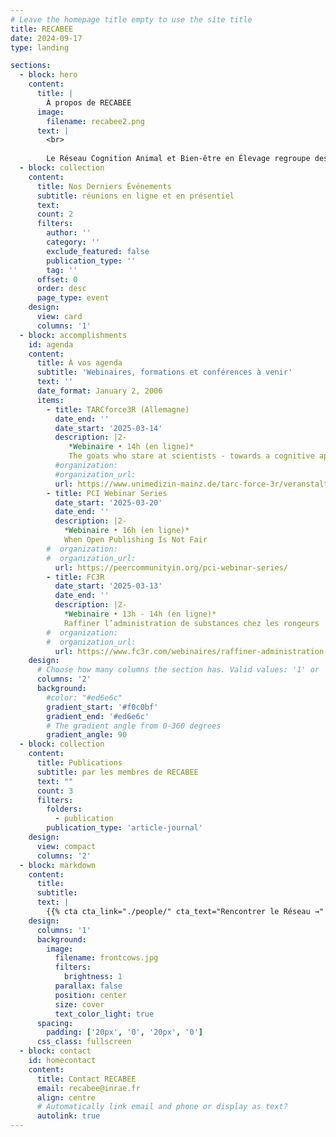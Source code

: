 ```yaml
---
# Leave the homepage title empty to use the site title
title: RECABEE
date: 2024-09-17
type: landing

sections:
  - block: hero
    content:
      title: |
        À propos de RECABEE
      image:
        filename: recabee2.png
      text: |
        <br>
        
        Le Réseau Cognition Animal et Bien-être en Élevage regroupe des chercheurs, ingénieurs, techniciens et étudiants des départements [PHASE](https://www.inrae.fr/departements/phase) et [GA](https://www.inrae.fr/departements/ga) d’[INRAE](https://www.inrae.fr/) qui s'intéressent à la cognition animale, au bien-être et à leurs interrelations. Les membres du réseau travaillent dans une quinzaine de laboratoires de recherche répartis dans toute la France. Ils mènent des recherches sur une diversité d'animaux d'élevage, notamment les ovins, caprins, bovins, équins, porc, truites, volailles, lapins et insectes. Les principales attentes des membres du réseau sont de : 1) réfléchir aux liens entre cognition et bien-être animal ; 2) discuter des concepts et des méthodes de recherche et ; 3) mieux connaître les collègues qui mènent des recherches dans ces domaines.
  - block: collection
    content:
      title: Nos Derniers Événements
      subtitle: réunions en ligne et en présentiel
      text:
      count: 2
      filters:
        author: ''
        category: ''
        exclude_featured: false
        publication_type: ''
        tag: ''
      offset: 0
      order: desc
      page_type: event
    design:
      view: card
      columns: '1'
  - block: accomplishments
    id: agenda
    content:
      title: À vos agenda
      subtitle: 'Webinaires, formations et conférences à venir'
      text: ''
      date_format: January 2, 2006
      items:
        - title: TARCforce3R (Allemagne)
          date_end: ''
          date_start: '2025-03-14'
          description: |2-
             *Webinaire • 14h (en ligne)*  
             The goats who stare at scientists - towards a cognitive approach to human-animal interactions in farm animals
          #organization: 
          #organization_url: 
          url: https://www.unimedizin-mainz.de/tarc-force-3r/veranstaltungen.html
        - title: PCI Webinar Series
          date_start: '2025-03-20'
          date_end: ''
          description: |2-
            *Webinaire • 16h (en ligne)*  
            When Open Publishing Is Not Fair
        #  organization: 
        #  organization_url: 
          url: https://peercommunityin.org/pci-webinar-series/
        - title: FC3R
          date_start: '2025-03-13'
          date_end: ''
          description: |2-
            *Webinaire • 13h - 14h (en ligne)*  
            Raffiner l’administration de substances chez les rongeurs
        #  organization: 
        #  organization_url: 
          url: https://www.fc3r.com/webinaires/raffiner-administration-substances-chez-rongeurs-20.html
    design:
      # Choose how many columns the section has. Valid values: '1' or '2'.
      columns: '2'
      background:
        #color: "#ed6e6c" 
        gradient_start: '#f0c0bf'
        gradient_end: '#ed6e6c'
        # The gradient angle from 0-360 degrees
        gradient_angle: 90
  - block: collection
    content:
      title: Publications
      subtitle: par les membres de RECABEE
      text: ""
      count: 3
      filters:
        folders:
          - publication
        publication_type: 'article-journal'
    design:
      view: compact
      columns: '2'
  - block: markdown
    content:
      title:
      subtitle:
      text: |
        {{% cta cta_link="./people/" cta_text="Rencontrer le Réseau →" %}}
    design:
      columns: '1'
      background:
        image: 
          filename: frontcows.jpg
          filters:
            brightness: 1
          parallax: false
          position: center
          size: cover
          text_color_light: true
      spacing:
        padding: ['20px', '0', '20px', '0']
      css_class: fullscreen
  - block: contact
    id: homecontact
    content:
      title: Contact RECABEE
      email: recabee@inrae.fr
      align: centre
      # Automatically link email and phone or display as text?
      autolink: true
---
```

